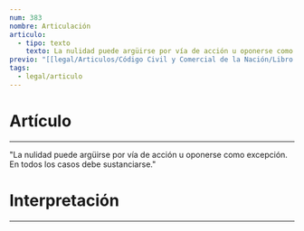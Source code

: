 ```yaml
---
num: 383
nombre: Articulación
articulo:
  - tipo: texto
    texto: La nulidad puede argüirse por vía de acción u oponerse como excepción. En todos los casos debe sustanciarse.
previo: "[[legal/Articulos/Código Civil y Comercial de la Nación/Libro Primero/Título 4/Capítulo 9/Sección 1/Sección 1, Disposiciones generales.md|Sección 1, Disposiciones generales]]"
tags:
  - legal/articulo
---
```

# Artículo
---
"La nulidad puede argüirse por vía de acción u oponerse como excepción. En todos los casos debe sustanciarse."

# Interpretación
---


